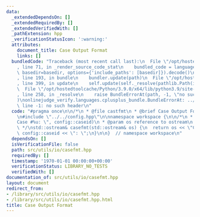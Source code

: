 ```yaml
---
data:
  _extendedDependsOn: []
  _extendedRequiredBy: []
  _extendedVerifiedWith: []
  _pathExtension: hpp
  _verificationStatusIcon: ':warning:'
  attributes:
    document_title: Case Output Format
    links: []
  bundledCode: "Traceback (most recent call last):\n  File \"/opt/hostedtoolcache/Python/3.9.0/x64/lib/python3.9/site-packages/onlinejudge_verify/documentation/build.py\"\
    , line 71, in _render_source_code_stat\n    bundled_code = language.bundle(stat.path,\
    \ basedir=basedir, options={'include_paths': [basedir]}).decode()\n  File \"/opt/hostedtoolcache/Python/3.9.0/x64/lib/python3.9/site-packages/onlinejudge_verify/languages/cplusplus.py\"\
    , line 193, in bundle\n    bundler.update(path)\n  File \"/opt/hostedtoolcache/Python/3.9.0/x64/lib/python3.9/site-packages/onlinejudge_verify/languages/cplusplus_bundle.py\"\
    , line 399, in update\n    self.update(self._resolve(pathlib.Path(included), included_from=path))\n\
    \  File \"/opt/hostedtoolcache/Python/3.9.0/x64/lib/python3.9/site-packages/onlinejudge_verify/languages/cplusplus_bundle.py\"\
    , line 258, in _resolve\n    raise BundleErrorAt(path, -1, \"no such header\"\
    )\nonlinejudge_verify.languages.cplusplus_bundle.BundleErrorAt: ../../config.hpp:\
    \ line -1: no such header\n"
  code: "#pragma once\n\n/*\n * @file castfmt\n * @brief Case Output Format\n */\n\
    \n#include \"../../config.hpp\"\n\nnamespace workspace {\n\n/*\n * @brief printf(\"\
    Case #%u: \", config::caseid)\n * @param os reference to ostream\n * @return os\n\
    \ */\nstd::ostream& casefmt(std::ostream& os) {\n  return os << \"Case #\" <<\
    \ config::caseid << \": \";\n}\n\n}  // namespace workspace\n"
  dependsOn: []
  isVerificationFile: false
  path: src/utils/io/casefmt.hpp
  requiredBy: []
  timestamp: '1970-01-01 00:00:00+00:00'
  verificationStatus: LIBRARY_NO_TESTS
  verifiedWith: []
documentation_of: src/utils/io/casefmt.hpp
layout: document
redirect_from:
- /library/src/utils/io/casefmt.hpp
- /library/src/utils/io/casefmt.hpp.html
title: Case Output Format
---
```

